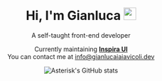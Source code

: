 <h1 align="center">
  Hi, I'm Gianluca
  <img src="https://media.giphy.com/media/hvRJCLFzcasrR4ia7z/giphy.gif" width="28">
</h1>

<p align="center">
A self-taught front-end developer
</p>

<p align="center">
  Currently maintaining <a href="https://github.com/unovue/inspira-ui"><strong>Inspira UI</strong></a><br>
  You can contact me at <a href="mailto:info@gianlucaiaiavicoli.dev">info@gianlucaiaiavicoli.dev</a><br>
</p>


<p align="center">
  <img src="https://github-readme-stats-kalix127.vercel.app/api?username=kalix127&show_icons=true&theme=radical&bg_color=00000000&number_format=long&show=prs_merged,reviews" alt="Asterisk's GitHub stats"/>
</p>


